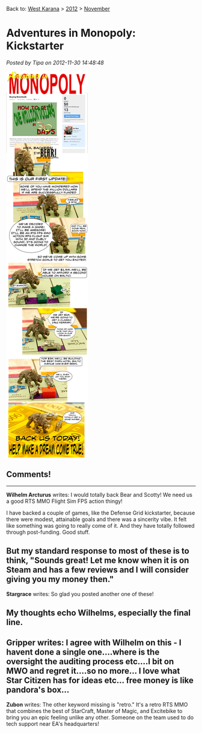 Back to: [West Karana](/posts/westkarana.md) > [2012](/posts/2012/westkarana.md) > [November](./westkarana.md)
# Adventures in Monopoly: Kickstarter

*Posted by Tipa on 2012-11-30 14:48:48*

[![](../../../uploads/2012/11/aimkick.png "Kickstarter in Monopoly")](../../../uploads/2012/11/aimkick.png)


## Comments!
---
**Wilhelm Arcturus** writes: I would totally back Bear and Scotty! We need us a good RTS MMO Flight Sim FPS action thingy!

I have backed a couple of games, like the Defense Grid kickstarter, because there were modest, attainable goals and there was a sincerity vibe. It felt like something was going to really come of it. And they have totally followed through post-funding. Good stuff.

But my standard response to most of these is to think, "Sounds great! Let me know when it is on Steam and has a few reviews and I will consider giving you my money then."
---
**Stargrace** writes: So glad you posted another one of these! 

My thoughts echo Wilhelms, especially the final line.
---
**Gripper** writes: I agree with Wilhelm on this - I havent done a single one....where is the oversight the auditing process etc....I bit on MWO and regret it....so no more... I love what Star Citizen has for ideas etc... free money is like pandora's box...
---
**Zubon** writes: The other keyword missing is "retro." It's a retro RTS MMO that combines the best of StarCraft, Master of Magic, and Excitebike to bring you an epic feeling unlike any other. Someone on the team used to do tech support near EA's headquarters!
